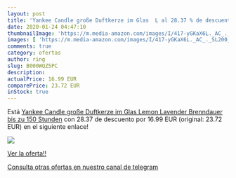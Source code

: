 ```yaml
---
layout: post
title: 'Yankee Candle große Duftkerze im Glas  L al 28.37 % de descuento'
date: 2020-01-24 04:47:10
thumbnailImage: 'https://m.media-amazon.com/images/I/417-yGKaX6L._AC_._SL200_.jpg'
images: [ 'https://m.media-amazon.com/images/I/417-yGKaX6L._AC_._SL200_.jpg' ]
comments: true
category: ofertas
author: ring
slug: B000WQZ5PC
description:
actualPrice: 16.99 EUR
comparePrice: 23.72 EUR
inStock: true
---
```


Está [Yankee Candle große Duftkerze im Glas  Lemon Lavender  Brenndauer bis zu 150 Stunden](https://www.amazon.com/dp/B000WQZ5PC/?tag=redken08-20) con 28.37 de descuento por 16.99 EUR (original: 23.72 EUR) en el siguiente enlace!

[![](https://m.media-amazon.com/images/I/417-yGKaX6L._AC_._SL200_.jpg)](https://www.amazon.com/dp/B000WQZ5PC/?tag=redken08-20)

[Ver la oferta!!](https://www.amazon.com/dp/B000WQZ5PC/?tag=redken08-20)

[Consulta otras ofertas en nuestro canal de telegram](https://t.me/s/ofertas25)
